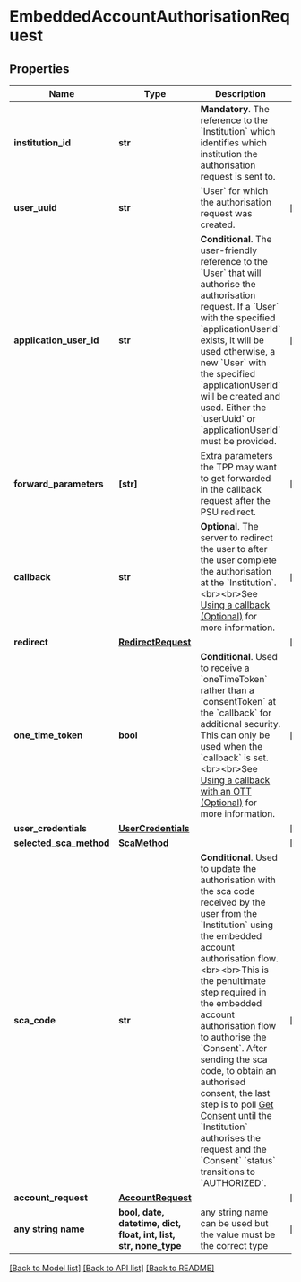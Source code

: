 # EmbeddedAccountAuthorisationRequest


## Properties
Name | Type | Description | Notes
------------ | ------------- | ------------- | -------------
**institution_id** | **str** | __Mandatory__. The reference to the &#x60;Institution&#x60; which identifies which institution the authorisation request is sent to. | 
**user_uuid** | **str** | &#x60;User&#x60; for which the authorisation request was created. | [optional] 
**application_user_id** | **str** | __Conditional__. The user-friendly reference to the &#x60;User&#x60; that will authorise the authorisation request. If a &#x60;User&#x60; with the specified &#x60;applicationUserId&#x60; exists, it will be used otherwise, a new &#x60;User&#x60; with the specified &#x60;applicationUserId&#x60; will be created and used. Either the &#x60;userUuid&#x60; or &#x60;applicationUserId&#x60; must be provided. | [optional] 
**forward_parameters** | **[str]** | Extra parameters the TPP may want to get forwarded in the callback request after the PSU redirect. | [optional] 
**callback** | **str** | __Optional__. The server to redirect the user to after the user complete the authorisation at the &#x60;Institution&#x60;. &lt;br&gt;&lt;br&gt;See [Using a callback (Optional)](https://docs.yapily.com/) for more information. | [optional] 
**redirect** | [**RedirectRequest**](RedirectRequest.md) |  | [optional] 
**one_time_token** | **bool** | __Conditional__. Used to receive a &#x60;oneTimeToken&#x60; rather than a &#x60;consentToken&#x60; at the &#x60;callback&#x60; for additional security. This can only be used when the &#x60;callback&#x60; is set. &lt;br&gt;&lt;br&gt;See [Using a callback with an OTT (Optional)](https://docs.yapily.com/pages/knowledge/yapily-concepts/callback_url/#using-a-callback-with-an-ott-optional) for more information. | [optional] 
**user_credentials** | [**UserCredentials**](UserCredentials.md) |  | [optional] 
**selected_sca_method** | [**ScaMethod**](ScaMethod.md) |  | [optional] 
**sca_code** | **str** | __Conditional__. Used to update the authorisation with the sca code received by the user from the &#x60;Institution&#x60; using the embedded account authorisation flow.&lt;br&gt;&lt;br&gt;This is the penultimate step required in the embedded account authorisation flow to authorise the &#x60;Consent&#x60;. After sending the sca code, to obtain an authorised consent, the last step is to poll [Get Consent](https://docs.yapily.com/api/reference/#operation/getConsentById) until the &#x60;Institution&#x60; authorises the request and the &#x60;Consent&#x60; &#x60;status&#x60; transitions to &#x60;AUTHORIZED&#x60;. | [optional] 
**account_request** | [**AccountRequest**](AccountRequest.md) |  | [optional] 
**any string name** | **bool, date, datetime, dict, float, int, list, str, none_type** | any string name can be used but the value must be the correct type | [optional]

[[Back to Model list]](../README.md#documentation-for-models) [[Back to API list]](../README.md#documentation-for-api-endpoints) [[Back to README]](../README.md)


